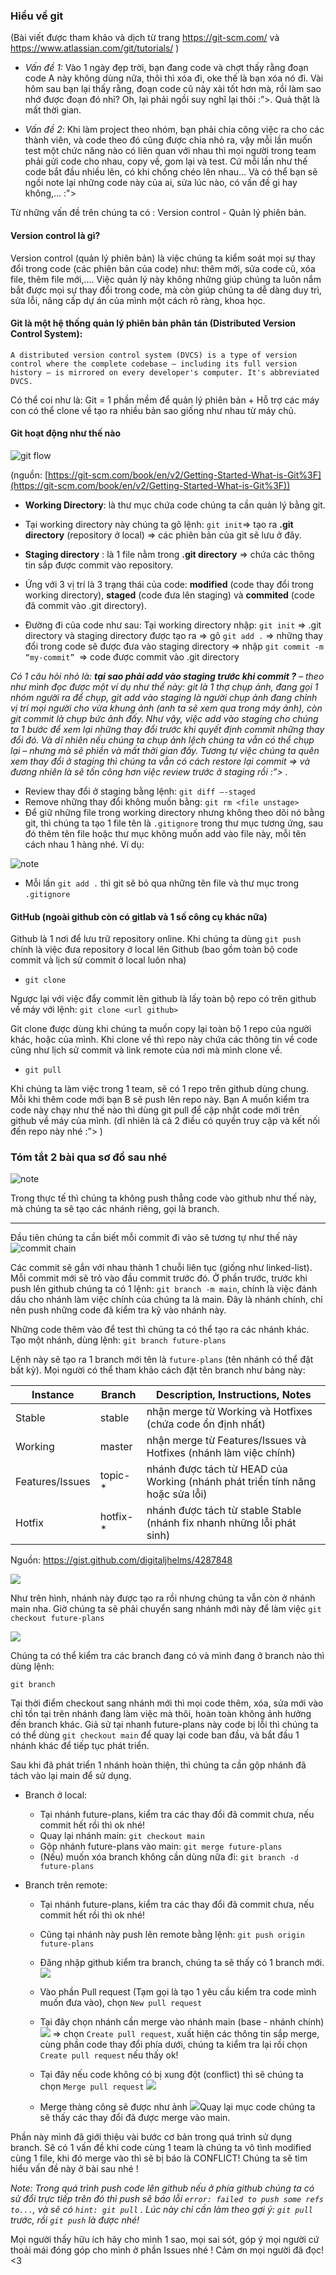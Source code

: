 
### Hiểu về git

(Bài viết được tham khảo và dịch từ trang https://git-scm.com/ và https://www.atlassian.com/git/tutorials/ )

+ *Vấn đề 1:*  Vào 1 ngày đẹp trời, bạn đang code và chợt thấy rằng đoạn code A này không dùng nữa, thôi thì xóa đi, oke thế là bạn xóa nó đi. Vài hôm sau bạn lại thấy rằng, đoạn code cũ này xài tốt hơn mà, rồi làm sao nhớ được đoạn đó nhỉ? Oh, lại phải ngồi suy nghĩ lại thôi :”>. Quả thật là mất thời gian.

+ *Vấn đề 2*: Khi làm project theo nhóm, bạn phải chia công việc ra cho các thành viên, và code theo đó cũng được chia nhỏ ra, vậy mỗi lần muốn test một chức năng nào có liên quan với nhau thì mọi người trong team phải gửi code cho nhau, copy về, gom lại và test. Cứ mỗi lần như thế code bắt đầu nhiều lên, có khi chồng chéo lên nhau… Và có thể bạn sẽ ngồi note lại những code này của ai, sửa lúc nào, có vấn đề gì hay không,... :">

Từ những vấn đề trên chúng ta có : Version control - Quản lý phiên bản.

#### Version control là gì?

Version control (quản lý phiên bản) là việc chúng ta kiểm soát mọi sự thay đổi trong code (các phiên bản của code) như: thêm mới, sửa code cũ, xóa file, thêm file mới,…. Việc quản lý này không những giúp chúng ta luôn nắm bắt được mọi sự thay đổi trong code, mà còn giúp chúng ta dễ dàng duy trì, sửa lỗi, nâng cấp dự án của mình  một cách rõ ràng, khoa học.

#### Git là một hệ thống quản lý phiên bản phân tán (Distributed Version Control System):

```A distributed version control system (DVCS) is a type of version control where the complete codebase — including its full version history — is mirrored on every developer's computer. It's abbreviated DVCS.```

Có  thể coi như là: Git = 1 phần mềm để quản lý phiên bản + Hỗ trợ các máy con có thể clone về tạo ra nhiều bản sao giống như nhau từ máy chủ.

#### Git hoạt động như thế nào

![git flow](/lecture02/gitflow.png)

(nguồn: [https://git-scm.com/book/en/v2/Getting-Started-What-is-Git%3F](https://git-scm.com/book/en/v2/Getting-Started-What-is-Git%3F))

+ **Working Directory**: là thư mục chứa code chúng ta cần quản lý bằng git.

+ Tại working directory này chúng ta gõ lệnh: ```git init```=> tạo ra **.git directory**
 (repository ở local) => các phiên bản của git sẽ lưu ở đây.

+ **Staging directory** : là 1 file nằm trong **.git directory** => chứa các thông tin sắp được commit vào repository.

+ Ứng với 3 vị trí là 3 trạng thái của code: **modified** (code thay đổi trong working directory), **staged** (code đưa lên staging) và **commited** (code đã commit vào .git directory).

+ Đường đi của code như sau:  Tại working directory nhập: ```git init``` => .git directory và staging directory được tạo ra => gõ ```git add .``` => những thay đổi trong code sẽ được đưa vào staging directory => nhập ```git commit -m “my-commit” ```=> code được commit vào .git directory

*Có 1 câu hỏi nhỏ là: **tại sao phải add vào staging trước khi commit ?** – theo như mình đọc được một ví dụ như thế này: git là 1 thợ chụp ảnh, đang gọi 1 nhóm người ra để chụp, git add vào staging là người chụp ảnh đang chỉnh vị trí mọi người cho vừa khung ảnh (anh ta sẽ xem qua trong máy ảnh), còn git commit là chụp bức ảnh đấy. Như vậy, việc add vào staging cho chúng ta 1 bước để xem lại những thay đổi trước khi quyết định commit những thay đổi đó. Và dĩ nhiên nếu chúng ta chụp ảnh lệch chúng ta vẫn có thể chụp lại – nhưng mà sẽ phiền và mất thời gian đấy. Tương tự việc chúng ta quên xem thay đổi ở staging thì chúng ta vẫn có cách restore lại commit => và đương nhiên là sẽ tốn công hơn việc review trước ở staging rồi :”> .*

* Review thay đổi ở staging bằng lệnh: ```git diff –-staged```
* Remove những thay đổi không muốn bằng: ```git rm <file unstage>``` 
* Để giữ những file trong working directory nhưng không theo dõi nó bằng git, thì chúng ta tạo 1 file tên là ```.gitignore``` trong thư mục tương ứng, sau đó thêm tên file hoặc thư mục không muốn add vào file này, mỗi tên cách nhau 1 hàng nhé. Ví dụ:

![note](/lecture02/gitignore.png)

* Mỗi lần ```git add .``` thì git sẽ bỏ qua những tên file và thư mục trong ```.gitignore```

#### GitHub (ngoài github còn có gitlab và 1 số công cụ khác nữa)

Github là 1 nơi để lưu trữ repository online. Khi chúng ta dùng ```git push``` chính là việc đưa repository ở local lên Github (bao gồm toàn bộ code commit và lịch sử commit ở local luôn nha)

+ ```git clone```

Ngược lại với việc đẩy commit lên github là lấy toàn bộ repo có trên github về máy với lệnh:
```git clone <url github>```

Git clone được dùng khi chúng ta muốn copy lại toàn bộ 1 repo của người khác, hoặc của mình. Khi clone về thì repo này chứa các thông tin về code cũng như lịch sử commit và link remote của nơi mà mình clone về.

+ ```git pull```

Khi chúng ta làm việc trong 1 team, sẽ có 1 repo trên github dùng chung. Mỗi khi thêm code mới bạn B sẽ push lên repo này. Bạn A muốn kiểm tra code này chạy như thế nào thì dùng git pull để cập nhật code mới trên github về máy của mình. (dĩ nhiên là cả 2 điều có quyền truy cập và kết nối đến repo này nhé :”> )

### Tóm tắt 2 bài qua sơ đồ sau nhé

![note](/lecture02/github.svg)

Trong thực tế thì chúng ta không push thẳng code vào github như thế này, mà chúng ta sẽ tạo các nhánh riêng, gọi là branch.

***********

Đầu tiên chúng ta cần biết mỗi commit đi vào sẽ tương tự như thế này
![commit chain](/lecture02/git-commit-chain.png)

Các commit sẽ gắn với nhau thành 1 chuỗi liên tục (giống như linked-list). Mỗi commit mới sẽ trỏ vào đầu commit trước đó. Ở phần trước, trước khi push lên github chúng ta có 1 lệnh:
``git branch -m main``, chính là việc đánh dấu cho nhánh làm việc chính của chúng ta là main. Đây là nhánh chính, chỉ nên push những code đã kiểm tra kỹ vào nhánh này.

Những code thêm vào để test thì chúng ta có thể tạo ra các nhánh khác. Tạo một nhánh, dùng lệnh:  ```git branch future-plans```

Lệnh này sẽ tạo ra 1 branch mới tên là ```future-plans``` (tên nhánh có thể đặt bất kỳ). Mọi người có thể tham khảo cách đặt tên branch như bảng này:

<table>
  <thead>
    <tr>
      <th>Instance</th>
      <th>Branch</th>
      <th>Description, Instructions, Notes</th>
    </tr>
  </thead>
  <tbody>
    <tr>
      <td>Stable</td>
      <td>stable</td>
      <td>nhận merge từ Working và Hotfixes (chứa code ổn định nhất)</td>
    </tr>
    <tr>
      <td>Working</td>
      <td>master</td>
      <td>nhận merge từ Features/Issues và Hotfixes (nhánh làm việc chính)</td>
    </tr>
    <tr>
      <td>Features/Issues</td>
      <td>topic-*</td>
      <td>nhánh được tách từ HEAD của Working (nhánh phát triển tính năng hoặc sửa lỗi)</td>
    </tr>
    <tr>
      <td>Hotfix</td>
      <td>hotfix-*</td>
      <td>nhánh được tách từ stable Stable (nhánh fix nhanh những lỗi phát sinh)</td>
    </tr>
  </tbody>
</table>

Nguồn: https://gist.github.com/digitaljhelms/4287848


![](/lecture02/git-branch-01.png)

Như trên hình, nhánh này được tạo ra rồi nhưng chúng ta vẫn còn ở nhánh main nha. Giờ chúng ta sẽ phải chuyển sang nhánh mới này để làm việc
```git checkout future-plans```

![](/lecture02/git-branch-02.png)

Chúng ta có thể kiểm tra các branch đang có và mình đang ở branch nào thì dùng lệnh:

```git branch```

Tại thời điểm checkout sang nhánh mới thì mọi code thêm, xóa, sửa mới vào chỉ tồn tại trên nhánh đang làm việc mà thôi, hoàn toàn không ảnh hưởng đến branch khác.
Giả sử tại nhanh future-plans này code bị lỗi thì chúng ta có thể dùng ```git checkout main``` để quay lại code ban đầu, và bắt đầu 1 nhánh khác để tiếp tục phát triển.

Sau khi đã phát triển 1 nhánh hoàn thiện, thì chúng ta cần gộp nhánh đã tách vào lại main để sử dụng.
+ Branch ở local:
 
	* Tại nhánh future-plans, kiểm tra các thay đổi đã commit chưa, nếu commit hết rồi thì ok nhé!
	* Quay lại nhánh main: ``git checkout main``
	* Gộp nhánh future-plans vào main: ``git merge future-plans``
	* (Nếu) muốn xóa branch không cần dùng nữa đi: ``git branch -d future-plans``
+ Branch trên remote:
	* Tại nhánh future-plans, kiểm tra các thay đổi đã commit chưa, nếu commit hết rồi thì ok nhé!
	* Cũng tại nhánh này push lên remote bằng lệnh: ``git push origin future-plans``
	* Đăng nhập github kiểm tra branch, chúng ta sẽ thấy có 1 branch mới.    
![](/lecture02/github-branch-1.png)

    * Vào phần Pull request (Tạm gọi là tạo 1 yêu cầu kiểm tra code mình muốn đưa vào), chọn ``New pull request`` 
	* Tại đây chọn nhánh cần merge vào nhánh main (base - nhánh chính) ![](/lecture02/github-branch-3.png) => chọn ``Create pull request``, xuất hiện các thông tin sắp merge, cùng phần code thay đổi phía dưới, chúng ta kiểm tra lại rồi chọn ``Create pull request`` nếu thấy ok!
	* Tại đây nếu code không có bị xung đột (conflict) thì sẽ chúng ta chọn ``Merge pull request`` ![](/lecture02/github-branch-4.png)
	* Merge thàng công sẽ được như ảnh ![](/lecture02/github-branch-5.png)Quay lại mục code chúng ta sẽ thấy các thay đổi đã được merge vào main.
  

Phần này mình đã giới thiệu vài bước cơ bản trong quá trình sử dụng branch. Sẽ có 1 vấn đề khi code cùng 1 team là chúng ta vô tình modified cùng 1 file, khi đó merge vào thì sẽ bị báo là CONFLICT! Chúng ta sẽ tìm hiểu vấn đề này ở bài sau nhé !

*Note: Trong quá trình push code lên github nếu ở phía github chúng ta có sử đổi trực tiếp trên đó thì push sẽ báo lỗi ``error: failed to push some refs to...``, và sẽ có ``hint: git pull`` . Lúc này chỉ cần làm theo gợi ý: ``git pull`` trước, rồi ``git push`` là được nhé!*


Mọi người thấy hữu ích hãy cho mình 1 sao, mọi sai sót, góp ý mọi người cứ thoải mái đóng góp cho mình ở phần Issues nhé ! Cảm ơn mọi người đã đọc! <3
